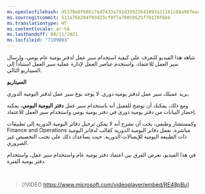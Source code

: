 ```yaml
---
ms.openlocfilehash: d5370e8f60b17ed7433a791d35922643893a11161c08a987eaaec4f1fac8e198
ms.sourcegitcommit: 511a76b204f93d23cf9f7a70059525f79170f6bb
ms.translationtype: HT
ms.contentlocale: ar-SA
ms.lasthandoff: 08/11/2021
ms.locfileid: "7109803"
---
```

شاهد هذا الفيديو للتعرف على كيفية استخدام سير عمل لدفتر يومية عام يومي، وإرسال سير العمل للاعتماد، واستخدم عناصر العمل لإدارة عملية سير العمل استناداً إلى السيناريو التالي.

**السيناريو**

يريد عميلك سير عمل لدفتر يومية دوري. لا يوجد نوع سير عمل لدفتر اليومية الدوري. 

ومع ذلك، يمكنك أن توضح للعميل أنه باستخدام سير عمل **دفتر اليومية اليومي**، يمكنه إحضار البيانات من دفتر يومية دوري في دفتر يومية يومي واستخدام سير العمل للاعتماد. 

وكمستشار وظيفي، يجب أن تشرح أنه لا يمكن ترحيل دفاتر اليومية الدورية إلى تطبيقات Finance and Operations مباشرة. تعمل دفاتر اليومية الدورية كقالب لدفاتر اليومية ذات الطبيعة اليومية للإيصالات الدورية.
حيث يساعدك ذلك على تجنب التخصيص غير الضروري.  

في هذا الفيديو، نعرض الفرق بين اعتماد دفتر يومية عام واستخدام سير عمل، واستخدام دفتر يومية الفترة. 

&nbsp;
 > [!VIDEO https://www.microsoft.com/videoplayer/embed/RE48pBu]
